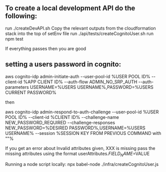 ## To create a local development API do the following:

run
./createDevAPI.sh
Copy the relevant outputs from the cloudformation stack into the top of setEnv file
run
./api/tests/createCognitoUser.sh
run
npm test

If everything passes then you are good

## setting a users password in cognito:

aws cognito-idp admin-initiate-auth --user-pool-id %USER POOL ID% --client-id %APP CLIENT ID% --auth-flow ADMIN_NO_SRP_AUTH --auth-parameters USERNAME=%USERS USERNAME%,PASSWORD=%USERS CURRENT PASSWORD%

then

aws cognito-idp admin-respond-to-auth-challenge --user-pool-id %USER POOL ID% --client-id %CLIENT ID% --challenge-name NEW_PASSWORD_REQUIRED --challenge-responses NEW_PASSWORD=%DESIRED PASSWORD%,USERNAME=%USERS USERNAME% --session %SESSION KEY FROM PREVIOUS COMMAND with ""%

If you get an error about Invalid attributes given, XXX is missing pass the missing attributes using the format userAttributes.$FIELD_NAME=$VALUE

Running a node script locally:
npx babel-node ./infra/createCognitoUser.js
